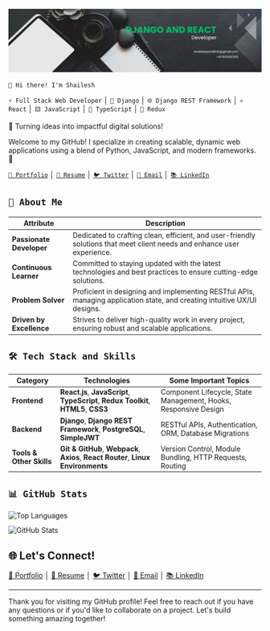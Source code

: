 ![Banner Image](banner-image.png)

```
👋 Hi there! I'm Shailesh
```

`⚡ Full Stack Web Developer` │ `🐍 Django` │ `🌐 Django REST Framework` │ `⚛️ React` │ `🟨 JavaScript` │ `💙 TypeScript` │ `🔄 Redux`

🌟 Turning ideas into impactful digital solutions!

Welcome to my GitHub! I specialize in creating scalable, dynamic web applications using a blend of Python, JavaScript, and modern frameworks. 🚀

[`💼 Portfolio`](.) │ [`📄 Resume`](Shailesh-Pandit-Resume-2025.pdf) │ [`🐦 Twitter`](https://twitter.com/shaileshonx) │ [`💌 Email`](mailto:shaileshpandit141@gmail.com) │ [`📚 LinkedIn`](https://linkedin.com/in/shaileshpandit141)

## `🌟 About Me`

| **Attribute**              | **Description**                                                                                                          |
| -------------------------- | ------------------------------------------------------------------------------------------------------------------------ |
| **Passionate Developer** | Dedicated to crafting clean, efficient, and user-friendly solutions that meet client needs and enhance user experience.  |
| **Continuous Learner**   | Committed to staying updated with the latest technologies and best practices to ensure cutting-edge solutions.           |
| **Problem Solver**       | Proficient in designing and implementing RESTful APIs, managing application state, and creating intuitive UX/UI designs. |
| **Driven by Excellence** | Strives to deliver high-quality work in every project, ensuring robust and scalable applications.                        |

## `🛠️ Tech Stack and Skills`

| **Category**             | **Technologies**                                                                     | **Some Important Topics**                                       |
| ------------------------ | ------------------------------------------------------------------------------------ | --------------------------------------------------------------- |
| **Frontend**             | **React.js**, **JavaScript**, **TypeScript**, **Redux Toolkit**, **HTML5**, **CSS3** | Component Lifecycle, State Management, Hooks, Responsive Design |
| **Backend**              | **Django**, **Django REST Framework**, **PostgreSQL**, **SimpleJWT**                 | RESTful APIs, Authentication, ORM, Database Migrations          |
| **Tools & Other Skills** | **Git & GitHub**, **Webpack**, **Axios**, **React Router**, **Linux Environments**   | Version Control, Module Bundling, HTTP Requests, Routing        |

## `📊 GitHub Stats`
<div style="display: flex; flex-direction: column; row-gap: 12px;">
  <img style="width: 100%; height: 100%; flex: 1;" src="https://github-readme-stats.vercel.app/api/top-langs/?username=shaileshpandit141&layout=compact&theme=radical" alt="Top Languages" />
  <img style="width: 100%; height: 100%; flex: 1;" src="https://github-readme-stats.vercel.app/api?username=shaileshpandit141&show_icons=true&count_private=true&theme=radical" alt="GitHub Stats" />
</div>

## 🌐 **Let's Connect!**
[💼 Portfolio](.) │ [📄 Resume](Shailesh-Pandit-Resume-2025.pdf) │ [🐦 Twitter](https://twitter.com/shaileshonx) │ [💌 Email](mailto:shaileshpandit141@gmail.com) │ [📚 LinkedIn](https://linkedin.com/in/shaileshpandit141)

---

Thank you for visiting my GitHub profile! Feel free to reach out if you have any questions or if you'd like to collaborate on a project. Let's build something amazing together!

